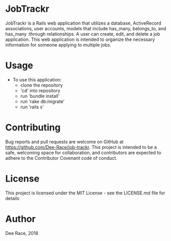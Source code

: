 # JobTrackr

JobTrackr is a Rails web application that utilizes a database, ActiveRecord associations, user accounts, models that include has_many, belongs_to, and has_many :through relationships. A user can create, edit, and delete a job application. This web application is intended to organize the necessary information for someone applying to multiple jobs. 

# Usage 

- To use this application: 
    - clone the repository
    - 'cd' into repository 
    - run 'bundle install'
    - run 'rake db:migrate' 
    - run 'rails s' 

# Contributing 


Bug reports and pull requests are welcome on GitHub at https://github.com/Dee-Race/job-trackr. This project is intended to be a safe, welcoming space for collaboration, and contributors are expected to adhere to the Contributor Covenant code of conduct.

# License 


This project is licensed under the MIT License - see the LICENSE.md file for details

# Author 

Dee Race, 2018 

